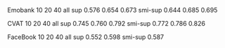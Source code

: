 
Emobank         10                 20              40                     all
sup           0.576              0.654           0.673
smi-sup       0.644              0.685           0.695



CVAT            10                 20              40                     all
sup            0.745              0.760           0.792
smi-sup        0.772              0.786           0.826



FaceBook         10                 20             40                     all
sup             0.552             0.598
smi-sup         0.587



